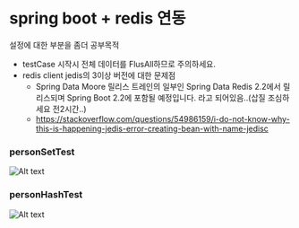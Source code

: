 # spring boot + redis 연동

설정에 대한 부분을 좀더 공부목적
- testCase 시작시 전체 데이터를 FlusAll하므로 주의하세요.
- redis client jedis의 3이상 버전에 대한 문제점
    - Spring Data Moore 릴리스 트레인의 일부인 Spring Data Redis 2.2에서 릴리스되며 Spring Boot 2.2에 포함될 예정입니다. 라고 되어있음..(삽질 조심하세요 전2시간..)   
    - https://stackoverflow.com/questions/54986159/i-do-not-know-why-this-is-happening-jedis-error-creating-bean-with-name-jedisc

### personSetTest
![Alt text](https://monosnap.com/image/T4hecmTJpUiFKlyrw1RdA3bq7cV7qW.png)

### personHashTest
![Alt text](https://monosnap.com/image/uWtRvdtBqGLu6RrYZpIt7YOvD8Tuwv.png)
